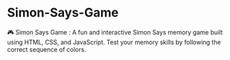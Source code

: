 # Simon-Says-Game
🎮 Simon Says Game : A fun and interactive Simon Says memory game built using HTML, CSS, and JavaScript. Test your memory skills by following the correct sequence of colors.
